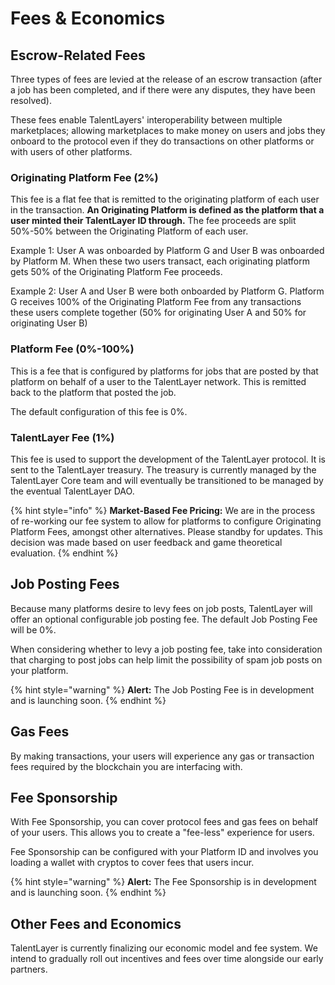 # Fees & Economics

## Escrow-Related Fees

Three types of fees are levied at the release of an escrow transaction (after a job has been completed, and if there were any disputes, they have been resolved).&#x20;

These fees enable TalentLayers' interoperability between multiple marketplaces; allowing marketplaces to make money on users and jobs they onboard to the protocol even if they do transactions on other platforms or with users of other platforms.

### Originating Platform Fee (2%)

This fee is a flat fee that is remitted to the originating platform of each user in the transaction. **An Originating Platform is defined as the platform that a user minted their TalentLayer ID through.** The fee proceeds are split 50%-50% between the Originating Platform of each user.&#x20;

Example 1: User A was onboarded by Platform G and User B was onboarded by Platform M. When these two users transact, each originating platform gets 50% of the Originating Platform Fee proceeds.&#x20;

Example 2: User A and User B were both onboarded by Platform G. Platform G receives 100% of the Originating Platform Fee from any transactions these users complete together (50% for originating User A and 50% for originating User B)

### Platform Fee (0%-100%)

This is a fee that is configured by platforms for jobs that are posted by that platform  on behalf of a user to the TalentLayer network. This is remitted back to the platform that posted the job.&#x20;

The default configuration of this fee is 0%.&#x20;

### TalentLayer Fee (1%)

This fee is used to support the development of the TalentLayer protocol. It is sent to the TalentLayer treasury. The treasury is currently managed by the TalentLayer Core team and will eventually be transitioned to be managed by the eventual TalentLayer DAO.&#x20;

{% hint style="info" %}
**Market-Based Fee Pricing:** We are in the process of re-working our fee system to allow for platforms to configure Originating Platform Fees, amongst other alternatives. Please standby for updates. This decision was made based on user feedback and game theoretical evaluation.&#x20;
{% endhint %}

## Job Posting Fees

Because many platforms desire to levy fees on job posts, TalentLayer will offer an optional configurable job posting fee. The default Job Posting Fee will be 0%.&#x20;

When considering whether to levy a job posting fee, take into consideration that charging to post jobs can help limit the possibility of spam job posts on your platform.&#x20;

{% hint style="warning" %}
**Alert:** The Job Posting Fee is in development and is launching soon.&#x20;
{% endhint %}

## Gas Fees

By making transactions, your users will experience any gas or transaction fees required by the blockchain you are interfacing with.&#x20;

## Fee Sponsorship

With Fee Sponsorship, you can cover protocol fees and gas fees on behalf of your users. This allows you to create a "fee-less" experience for users.&#x20;

Fee Sponsorship can be configured with your Platform ID and involves you loading a wallet with cryptos to cover fees that users incur.

{% hint style="warning" %}
**Alert:** The Fee Sponsorship is in development and is launching soon.&#x20;
{% endhint %}

## Other Fees and Economics

TalentLayer is currently finalizing our economic model and fee system. We intend to gradually roll out incentives and fees over time alongside our early partners.
